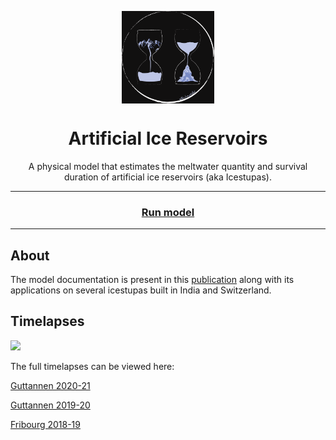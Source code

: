 <p align="center">
<a href="url"><img align="center" alt="screen recorder" src="https://github.com/gayashiva/air_app/blob/master/logos/AIR_logo.png" align="left" height="148" width="148" ></a>
</a>
</p>
<p align="center">
<h1 align="center">Artificial Ice Reservoirs</h1>
</p>
<p align="center"> A physical model that estimates the meltwater quantity and survival duration of artificial ice reservoirs (aka Icestupas). </p>

---

<h3 align="center">
   <a href="https://share.streamlit.io/gayashiva/air_app/app.py">Run model</a> 
</h3>

---

## About

The model documentation is present in this
[publication](https://www.frontiersin.org/articles/10.3389/feart.2021.771342/full) along with its applications
on several icestupas built in India and Switzerland. 

## Timelapses

![](data/guttannen22/figs/Guttannen_Icestupa_2021.gif)

The full timelapses can be viewed here:

[Guttannen 2020-21](https://youtu.be/kXi4abO4YVM) 

[Guttannen 2019-20](https://youtu.be/kcrvhU20OOE) 

[Fribourg 2018-19](https://youtu.be/GhljRBGpxMg)

<!-- ## Project Organization -->

<!--     ├── LICENSE -->
<!--     ├── Makefile           <- Makefile with commands like `make data` or `make train` -->
<!--     ├── README.md          <- The top-level README for developers using this project. -->
<!--     ├── data -->
<!--     │   ├── interim        <- Intermediate data that has been transformed. -->
<!--     │   ├── processed      <- The final, canonical data sets for modeling. -->
<!--     │   └── raw            <- The original, immutable data dump. -->
<!--     │ -->
<!--     ├── reports            <- Generated analysis as HTML, PDF, LaTeX, etc. -->
<!--     │   └── figures        <- Generated graphics and figures to be used in reporting -->
<!--     │ -->
<!--     ├── requirements.txt   <- The requirements file for reproducing the analysis environment -->
<!--     │ -->
<!--     ├── setup.py           <- makes project pip installable (pip install -e .) so src can be imported -->
<!--     ├── src                <- Source code for use in this project. -->
<!--     │   ├── __init__.py    <- Makes src a Python module and provides logging setup -->
<!--     │   │ -->
<!--     │   ├── data           <- Scripts to download or generate data -->
<!--     │   │   ├── settings.py -->
<!--     │   │   └── make_dataset.py -->
<!--     │   │ -->
<!--     │   ├── features       <- Scripts to turn raw data into features for modeling -->
<!--     │   │   └── build_features.py -->
<!--     │   │ -->
<!--     │   ├── models         <- Scripts to train models and then use trained models to make -->
<!--     │   │   │                 predictions -->
<!--     │   │   ├── icestupaClass.py -->
<!--     │   │   └── userApp.py <- Scripts to generate model results -->
<!--     │   │ -->
<!--     │   ├── logs           <- Scripts for logger configuration and output -->
<!--     │   │ -->
<!--     │   └── visualization  <- Scripts to create streamlit web app -->
<!--     │       └── webApp.py -->
<!--     │ -->
<!--     ├── .streamlit         <- Web app theming -->
<!--     │ -->
<!--     └── tox.ini            <- tox file with settings for running tox; see tox.testrun.org -->

<!-- --- -->

<!-- <p><small>Project based on the <a target="_blank" href="https://drivendata.github.io/cookiecutter-data-science/">cookiecutter data science project template</a>. #cookiecutterdatascience</small></p> -->

